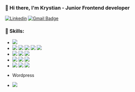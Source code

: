 ### 👋 Hi there, I'm Krystian - Junior Frontend developer

[![Linkedin](https://img.shields.io/badge/-LinkedIn-blue?style=flat-square&logo=Linkedin&logoColor=white&link=https://www.linkedin.com/in/olaf-sulich/)](https://www.linkedin.com/in/krystian-ka%C5%82wik-a2201b178/)
[![Gmail Badge](https://img.shields.io/badge/-Gmail-c14438?style=flat-square&logo=Gmail&logoColor=white&link=mailto:olafsulich@gmail.com)](mailto:ambitious156288@gmail.com)
<br />

### 🔧 Skills:

- <img src="https://img.shields.io/badge/-HTML5-E34F26?style=flat-square&logo=html5&logoColor=white" />

- <img src="https://img.shields.io/badge/-CSS3-1572B6?style=flat-square&logo=css3" />

  <img src="https://img.shields.io/badge/-Sass-black?style=flat-square&logo=Sass&logoColor=pink" />

  <img src="https://img.shields.io/badge/Material--UI-0081CB?style=for-the-badge&logo=material-ui&logoColor=white" />

  <img src="https://img.shields.io/badge/Bootstrap-563D7C?style=for-the-badge&logo=bootstrap&logoColor=white" />

  <img src="https://img.shields.io/badge/-StyledComponents-black?style=flat-square&logo=Styled-Components" />

- <img src="https://img.shields.io/badge/-JavaScript-black?style=flat-square&logo=javascript" />

  <img src="https://img.shields.io/badge/-React-black?style=flat-square&logo=react" />

  <img src="https://img.shields.io/badge/-Redux-black?style=flat-square&logo=Redux&logoColor=pink" />

- <img src="https://img.shields.io/badge/-Node.js-green?style=flat-square&logo=Node.js" />

  <img src="https://img.shields.io/badge/Express.js-000000?style=for-the-badge&logo=express&logoColor=white" />

  <img src="https://img.shields.io/badge/MongoDB-4EA94B?style=for-the-badge&logo=mongodb&logoColor=white" />

- <img src="https://img.shields.io/badge/-Git-black?style=flat-square&logo=git" />

  <img src="https://img.shields.io/badge/-Eslint-purple?style=flat-square&logo=Eslint&logoColor=white" />

  <img src="https://img.shields.io/badge/-Prettier-black?style=flat-square&logo=Prettier&logoColor=white" />

- Wordpress

- <img src="https://img.shields.io/badge/-Wordpress-black?style=flat-square&logo=wordpress" />
